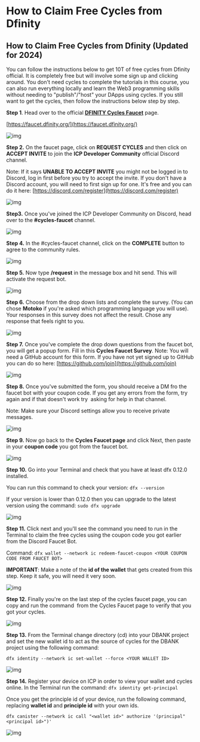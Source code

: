# How to Claim Free Cycles from Dfinity

## **How to Claim Free Cycles from Dfinity (Updated for 2024)**

You can follow the instructions below to get 10T of free cycles from Dfinity official. It is completely free but will involve some sign up and clicking around. You don't need cycles to complete the tutorials in this course, you can also run everything locally and learn the Web3 programming skills without needing to "publish"/"host" your DApps using cycles. If you still want to get the cycles, then follow the instructions below step by step.

**Step 1**. Head over to the official [**DFINITY Cycles Faucet**](https://faucet.dfinity.org/) page.

[https://faucet.dfinity.org/](https://faucet.dfinity.org/)

![img](https://img-c.udemycdn.com/redactor/raw/article_lecture/2024-03-12_14-20-30-9a83b96b61d8e28b56f20aa59301b6e4.png)

**Step 2.** On the faucet page, click on **REQUEST CYCLES** and then click on **ACCEPT INVITE** to join the **ICP Developer Community** official Discord channel.

Note: If it says **UNABLE TO ACCEPT INVITE** you might not be logged in to Discord, log in first before you try to accept the invite. If you don't have a Discord account, you will need to first sign up for one. It's free and you can do it here: [https://discord.com/register](https://discord.com/register)

![img](https://img-c.udemycdn.com/redactor/raw/article_lecture/2024-03-11_13-23-07-99aea4f69906492a88fa1f0626f02c42.png)

**Step3.** Once you've joined the ICP Developer Community on Discord, head over to the **#cycles-faucet** channel.

![img](https://img-c.udemycdn.com/redactor/raw/article_lecture/2024-03-11_13-23-07-e572724ed087d1400c1a6fa2ecc613d3.png)

**Step 4.** In the #cycles-faucet channel, click on the **COMPLETE** button to agree to the community rules.

![img](https://img-c.udemycdn.com/redactor/raw/article_lecture/2024-03-11_13-23-07-6d85cfa7cccbb4fa61c93e5eeb360130.png)

**Step 5.** Now type **/request** in the message box and hit send. This will activate the request bot.

![img](https://img-c.udemycdn.com/redactor/raw/article_lecture/2024-03-12_14-20-30-e02e28510c908352a8ea566e6d450f02.png)

**Step 6.** Choose from the drop down lists and complete the survey. (You can chose **Motoko** if you're asked which programming language you will use). Your responses in this survey does not affect the result. Chose any response that feels right to you.

![img](https://img-c.udemycdn.com/redactor/raw/article_lecture/2024-03-12_14-20-30-02ccdbf3a260f9f84b8bf8a5f5229cdc.png)

**Step 7.** Once you've complete the drop down questions from the faucet bot, you will get a popup form. Fill in this **Cycles Faucet Survey**. Note: You will need a GitHub account for this form. If you have not yet signed up to GitHub you can do so here: [https://github.com/join](https://github.com/join)

![img](https://img-c.udemycdn.com/redactor/raw/article_lecture/2024-03-12_14-20-30-594eaae81aabc8371ee6262259f674c0.png)

**Step 8.** Once you've submitted the form, you should receive a DM fro the faucet bot with your coupon code. If you get any errors from the form, try again and if that doesn't work try  asking for help in that channel.

Note: Make sure your Discord settings allow you to receive private messages.

![img](https://img-c.udemycdn.com/redactor/raw/article_lecture/2024-03-12_14-20-31-40495de0457948264e5fcdef40d311a3.png)

**Step 9.** Now go back to the **Cycles Faucet page** and click Next, then paste in your **coupon code** you got from the faucet bot.

![img](https://img-c.udemycdn.com/redactor/raw/article_lecture/2024-03-11_13-23-08-a745b157944ddeeb06695a7272908970.png)

**Step 10.** Go into your Terminal and check that you have at least dfx 0.12.0 installed.

You can run this command to check your version: `dfx --version`

If your version is lower than 0.12.0 then you can upgrade to the latest version using the command: `sudo dfx upgrade`

![img](https://img-c.udemycdn.com/redactor/raw/article_lecture/2024-03-12_14-20-31-42fb1320c9c571db5904fafe2761ebc7.png)

**Step 11.** Click next and you'll see the command you need to run in the Terminal to claim the free cycles using the coupon code you got earlier from the Discord Faucet Bot.

Command: `dfx wallet --network ic redeem-faucet-coupon <YOUR COUPON CODE FROM FAUCET BOT>`

**IMPORTANT**: Make a note of the **id of the wallet** that gets created from this step. Keep it safe, you will need it very soon.

![img](https://img-c.udemycdn.com/redactor/raw/article_lecture/2024-03-11_13-23-08-78d34d6a5dbef5f05ea49bf04e95681f.png)

**Step 12.** Finally you're on the last step of the cycles faucet page, you can copy and run the command  from the Cycles Faucet page to verify that you got your cycles.

![img](https://img-c.udemycdn.com/redactor/raw/article_lecture/2024-03-12_14-20-31-5dc04af0746ecdd35405b1b78bbfc6a3.png)

**Step 13.** From the Terminal change directory (cd) into your DBANK project and set the new wallet id to act as the source of cycles for the DBANK project using the following command:

`dfx identity --network ic set-wallet --force <YOUR WALLET ID>`

![img](https://img-c.udemycdn.com/redactor/raw/article_lecture/2024-03-12_14-20-31-91d79fe8885c2e2e49ce234e8197df58.png)

**Step 14.** Register your device on ICP in order to view your wallet and cycles online. In the Terminal run the command: `dfx identity get-principal`

Once you get the principle id of your device, run the following command, replacing **wallet id** and **principle id** with your own ids.

`dfx canister --network ic call "<wallet id>" authorize '(principal"<principal id>")'`

![img](https://img-c.udemycdn.com/redactor/raw/article_lecture/2024-03-12_14-20-31-0107f7a1fe99d8f25c82506b1a724766.png)
